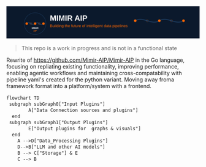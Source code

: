 <img src="Docs/Assets/mimir-aip-svg-banners.svg" alt="Mimir AIP- Building the future of intelligent data pipelines"/>

> This repo is a work in progress and is not in a functional state

Rewrite of https://github.com/Mimir-AIP/Mimir-AIP in the Go language, focusing on repliating existing functionality, improving performance, enabling agentic workflows and maintaining cross-compatability with pipeline yaml's created for the python variant. Moving away froma framework format into a platform/system with a frontend.

```mermaid
flowchart TD
 subgraph subGraph0["Input Plugins"]
        A["Data Connection sources and plugins"]
  end
 subgraph subGraph1["Output Plugins"]
        E["Output plugins for  graphs & visuals"]
  end
    A -->D["Data_Processing Plugins"]
    D-->B["LLM and other AI models"]
    B --> C["Storage"] & E
    C --> B

```
